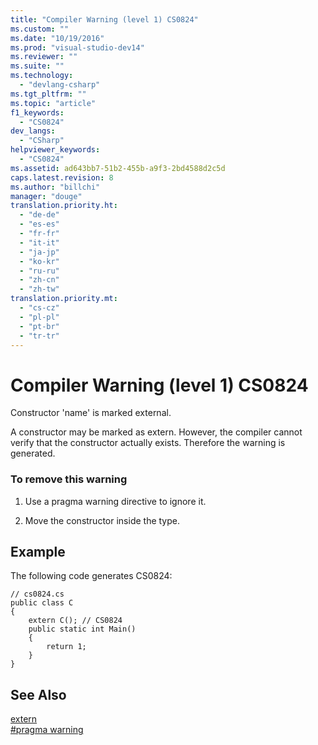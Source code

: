 ```yaml
---
title: "Compiler Warning (level 1) CS0824"
ms.custom: ""
ms.date: "10/19/2016"
ms.prod: "visual-studio-dev14"
ms.reviewer: ""
ms.suite: ""
ms.technology: 
  - "devlang-csharp"
ms.tgt_pltfrm: ""
ms.topic: "article"
f1_keywords: 
  - "CS0824"
dev_langs: 
  - "CSharp"
helpviewer_keywords: 
  - "CS0824"
ms.assetid: ad643bb7-51b2-455b-a9f3-2bd4588d2c5d
caps.latest.revision: 8
ms.author: "billchi"
manager: "douge"
translation.priority.ht: 
  - "de-de"
  - "es-es"
  - "fr-fr"
  - "it-it"
  - "ja-jp"
  - "ko-kr"
  - "ru-ru"
  - "zh-cn"
  - "zh-tw"
translation.priority.mt: 
  - "cs-cz"
  - "pl-pl"
  - "pt-br"
  - "tr-tr"
---
```

# Compiler Warning (level 1) CS0824
Constructor 'name' is marked external.  
  
 A constructor may be marked as extern. However, the compiler cannot verify that the constructor actually exists. Therefore the warning is generated.  
  
### To remove this warning  
  
1.  Use a pragma warning directive to ignore it.  
  
2.  Move the constructor inside the type.  
  
## Example  
 The following code generates CS0824:  
  
```  
// cs0824.cs  
public class C  
{  
    extern C(); // CS0824  
    public static int Main()  
    {  
        return 1;  
    }  
}  
```  
  
## See Also  
 [extern](../Topic/extern%20\(C%23%20Reference\).md)   
 [#pragma warning](../Topic/%23pragma%20warning%20\(C%23%20Reference\).md)